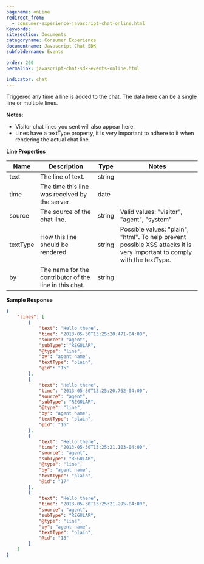 ```yaml
---
pagename: onLine
redirect_from:
  - consumer-experience-javascript-chat-online.html
Keywords:
sitesection: Documents
categoryname: Consumer Experience
documentname: Javascript Chat SDK
subfoldername: Events

order: 260
permalink: javascript-chat-sdk-events-online.html

indicator: chat
---
```


Triggered any time a line is added to the chat. The data here can be a single line or multiple lines.

**Notes**:

- Visitor chat lines you sent will also appear here.
- Lines have a textType property, it is very important to adhere to it when rendering the actual chat line.

**Line Properties**

| Name     | Description                                            | Type   | Notes                                                                                                                    |
|----------|--------------------------------------------------------|--------|--------------------------------------------------------------------------------------------------------------------------|
| text     | The line of text.                                      | string |                                                                                                                          |
| time     | The time this line was received by the server.         | date   |                                                                                                                          |
| source   | The source of the chat line.                           | string | Valid values: "visitor", "agent", "system"                                                                               |
| textType | How this line should be rendered.                      | string | Possible values: "plain", "html". To help prevent possible XSS attacks it is very important to comply with the textType. |
| by       | The name for the contributor of the line in this chat. | string |                                                                                                                          |

**Sample Response**

```json
{
    "lines": [
        {
            "text": "Hello there",
            "time": "2013-05-30T13:25:20.471-04:00",
            "source": "agent",
            "subType": "REGULAR",
            "@type": "line",
            "by": "agent name",
            "textType": "plain",
            "@id": "15"
        },
        {
            "text": "Hello there",
            "time": "2013-05-30T13:25:20.762-04:00",
            "source": "agent",
            "subType": "REGULAR",
            "@type": "line",
            "by": "agent name",
            "textType": "plain",
            "@id": "16"
        },
        {
            "text": "Hello there",
            "time": "2013-05-30T13:25:21.103-04:00",
            "source": "agent",
            "subType": "REGULAR",
            "@type": "line",
            "by": "agent name",
            "textType": "plain",
            "@id": "17"
        },
        {
            "text": "Hello there",
            "time": "2013-05-30T13:25:21.295-04:00",
            "source": "agent",
            "subType": "REGULAR",
            "@type": "line",
            "by": "agent name",
            "textType": "plain",
            "@id": "18"
        }
    ]
}  
```